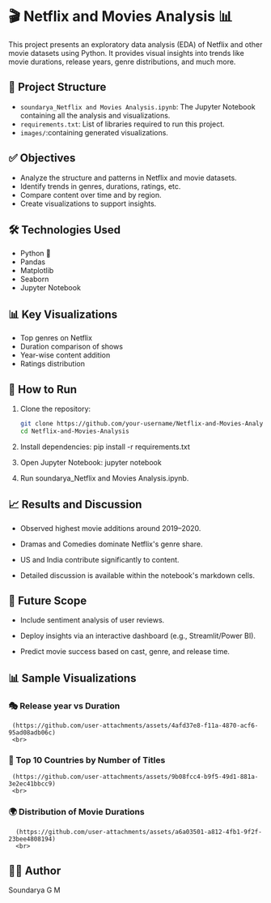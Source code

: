 # 🎬 Netflix and Movies Analysis 📊

This project presents an exploratory data analysis (EDA) of Netflix and other movie datasets using Python. It provides visual insights into trends like movie durations, release years, genre distributions, and much more.

## 📁 Project Structure

- `soundarya_Netflix and Movies Analysis.ipynb`: The Jupyter Notebook containing all the analysis and visualizations.
- `requirements.txt`: List of libraries required to run this project.
- `images/`:containing generated visualizations.

## ✅ Objectives

- Analyze the structure and patterns in Netflix and movie datasets.
- Identify trends in genres, durations, ratings, etc.
- Compare content over time and by region.
- Create visualizations to support insights.

## 🛠️ Technologies Used

- Python 🐍
- Pandas
- Matplotlib
- Seaborn
- Jupyter Notebook

## 📊 Key Visualizations

- Top genres on Netflix
- Duration comparison of shows
- Year-wise content addition
- Ratings distribution

## 📌 How to Run

1. Clone the repository:
   ```bash
   git clone https://github.com/your-username/Netflix-and-Movies-Analysis.git
   cd Netflix-and-Movies-Analysis

2. Install dependencies:
   pip install -r requirements.txt

3. Open Jupyter Notebook:
   jupyter notebook
   
4. Run soundarya_Netflix and Movies Analysis.ipynb.

 ##  📈 Results and Discussion
  - Observed highest movie additions around 2019–2020.

  - Dramas and Comedies dominate Netflix's genre share.

  - US and India contribute significantly to content.

  - Detailed discussion is available within the notebook's markdown cells.

##  🔮 Future Scope
  - Include sentiment analysis of user reviews.

  - Deploy insights via an interactive dashboard (e.g., Streamlit/Power BI).

  - Predict movie success based on cast, genre, and release time.

## 📊 Sample Visualizations

### 🎭 Release year vs Duration 

     (https://github.com/user-attachments/assets/4afd37e8-f11a-4870-acf6-95ad08adb06c)
     <br>



### 📅 Top 10 Countries by Number of Titles

     (https://github.com/user-attachments/assets/9b08fcc4-b9f5-49d1-881a-3e2ec41bbcc9)
     <br>

     

### 🌍 Distribution of Movie Durations

      (https://github.com/user-attachments/assets/a6a03501-a812-4fb1-9f2f-23bee4808194)
      <br>




## 👩‍💻 Author

   Soundarya G M
  

   
